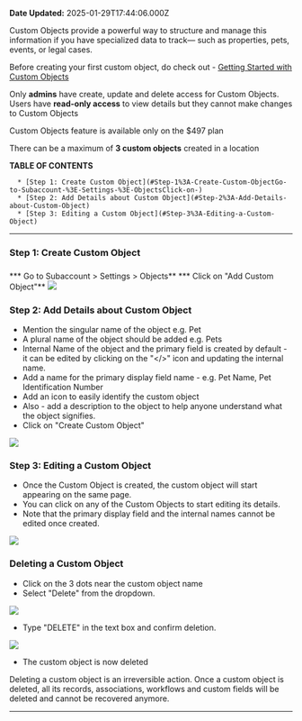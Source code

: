 **Date Updated:** 2025-01-29T17:44:06.000Z

Custom Objects provide a powerful way to structure and manage this information if you have specialized data to track— such as properties, pets, events, or legal cases. 

Before creating your first custom object, do check out - [Getting Started with Custom Objects](https://help.gohighlevel.com/a/solutions/articles/155000003896?portalId=48000045315)

  
Only **admins** have create, update and delete access for Custom Objects. Users have **read-only access** to view details but they cannot make changes to Custom Objects

Custom Objects feature is available only on the $497 plan

There can be a maximum of **3 custom objects** created in a location
  
  
**TABLE OF CONTENTS**

      * [Step 1: Create Custom Object](#Step-1%3A-Create-Custom-ObjectGo-to-Subaccount-%3E-Settings-%3E-ObjectsClick-on-)
      * [Step 2: Add Details about Custom Object](#Step-2%3A-Add-Details-about-Custom-Object)
      * [Step 3: Editing a Custom Object](#Step-3%3A-Editing-a-Custom-Object)

---

### **Step 1: Create Custom Object**

### 
*** Go to Subaccount > Settings > Objects**
*** Click on "Add Custom Object"**
**![](https://s3.amazonaws.com/cdn.freshdesk.com/data/helpdesk/attachments/production/155034882613/original/_wq_R5gfWjnZVtLS4zWmHKIamjlb-eDGZA.png?1729163264)**

  
### **Step 2: Add Details about Custom Object**

* Mention the singular name of the object e.g. Pet
* A plural name of the object should be added e.g. Pets
* Internal Name of the object and the primary field is created by default - it can be edited by clicking on the "</>" icon and updating the internal name.
* Add a name for the primary display field name - e.g. Pet Name, Pet Identification Number
* Add an icon to easily identify the custom object
* Also - add a description to the object to help anyone understand what the object signifies.
* Click on "Create Custom Object"

![](https://s3.amazonaws.com/cdn.freshdesk.com/data/helpdesk/attachments/production/155034883277/original/cYDbo7WtywnXK_Vrek3DEjWAYelUVAvn2A.png?1729163729)
  
  
### **Step 3: Editing a Custom Object**

* Once the Custom Object is created, the custom object will start appearing on the same page.
* You can click on any of the Custom Objects to start editing its details.
* Note that the primary display field and the internal names cannot be edited once created.

  
![](https://s3.amazonaws.com/cdn.freshdesk.com/data/helpdesk/attachments/production/155034888463/original/rkbfOb3PA3u8Pk5wgpodgIvbb6QeRr4tzw.jpeg?1729166832)

  
### **Deleting a Custom Object**

* Click on the 3 dots near the custom object name
* Select "Delete" from the dropdown.

![](https://s3.amazonaws.com/cdn.freshdesk.com/data/helpdesk/attachments/production/155034918599/original/woViz73T8DhJircF-K9YN7IBoKCHkK3s7g.png?1729188838)

* Type "DELETE" in the text box and confirm deletion.

![](https://s3.amazonaws.com/cdn.freshdesk.com/data/helpdesk/attachments/production/155034918628/original/3Na2myI1o3CtMVlXF5DFgXG_qpmyc2dpfw.png?1729188867)

* The custom object is now deleted

Deleting a custom object is an irreversible action. Once a custom object is deleted, all its records, associations, workflows and custom fields will be deleted and cannot be recovered anymore. 
  
  
---

#   

###   